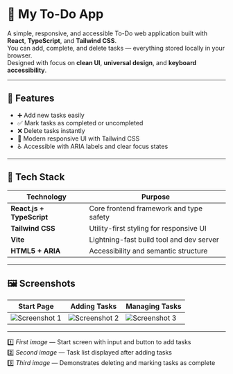 # 📝 My To-Do App

A simple, responsive, and accessible To-Do web application built with **React**, **TypeScript**, and **Tailwind CSS**.  
You can add, complete, and delete tasks — everything stored locally in your browser.  
Designed with focus on **clean UI**, **universal design**, and **keyboard accessibility**.

---

## 🌟 Features

- ➕ Add new tasks easily  
- ✅ Mark tasks as completed or uncompleted  
- ❌ Delete tasks instantly  
- 🎨 Modern responsive UI with Tailwind CSS  
- ♿ Accessible with ARIA labels and clear focus states  

---

## 🧰 Tech Stack

| Technology | Purpose |
|-------------|----------|
| **React.js + TypeScript** | Core frontend framework and type safety |
| **Tailwind CSS** | Utility-first styling for responsive UI |
| **Vite** | Lightning-fast build tool and dev server |
| **HTML5 + ARIA** | Accessibility and semantic structure |

---

## 🖼️ Screenshots

| Start Page | Adding Tasks | Managing Tasks |
|-------------|---------------|----------------|
| ![Screenshot 1](https://github.com/user-attachments/assets/fa3c800a-cb9a-4886-a1b9-77215eed4a41) | ![Screenshot 2](https://github.com/user-attachments/assets/0349ceb3-0f60-4bad-acf7-ed925dff0917) | ![Screenshot 3](https://github.com/user-attachments/assets/dafd635d-9c08-4b7b-98ae-0bd86f50f772) |
---
1️⃣ *First image* — Start screen with input and button to add tasks  
2️⃣ *Second image* — Task list displayed after adding tasks  
3️⃣ *Third image* — Demonstrates deleting and marking tasks as complete  
